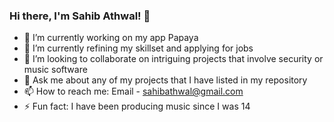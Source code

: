 ### Hi there, I'm Sahib Athwal! 👋

- 🔭 I’m currently working on my app Papaya
- 🌱 I’m currently refining my skillset and applying for jobs 
- 👯 I’m looking to collaborate on intriguing projects that involve security or music software
- 💬 Ask me about any of my projects that I have listed in my repository
- 📫 How to reach me: Email - sahibathwal@gmail.com
- ⚡ Fun fact: I have been producing music since I was 14
